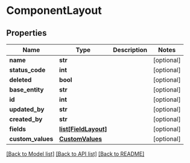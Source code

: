 # ComponentLayout

## Properties
Name | Type | Description | Notes
------------ | ------------- | ------------- | -------------
**name** | **str** |  | [optional] 
**status_code** | **int** |  | [optional] 
**deleted** | **bool** |  | [optional] 
**base_entity** | **str** |  | [optional] 
**id** | **int** |  | [optional] 
**updated_by** | **str** |  | [optional] 
**created_by** | **str** |  | [optional] 
**fields** | [**list[FieldLayout]**](FieldLayout.md) |  | [optional] 
**custom_values** | [**CustomValues**](CustomValues.md) |  | [optional] 

[[Back to Model list]](../README.md#documentation-for-models) [[Back to API list]](../README.md#documentation-for-api-endpoints) [[Back to README]](../README.md)

